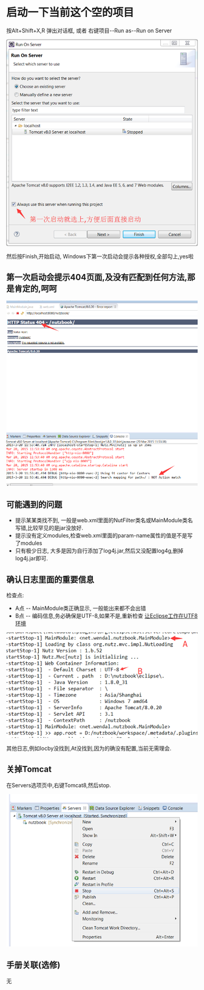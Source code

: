 # 启动一下当前这个空的项目

按Alt+Shift+X,R 弹出对话框, 或者 右键项目--Run as--Run on Server

![启动空项目](images/start_emtry_webapp.png)

然后按Finish,开始启动, Windows下第一次启动会提示各种授权,全部勾上,yes啦

## 第一次启动会提示404页面,及没有匹配到任何方法,那是肯定的,呵呵

![启动完成后的截图](images/start_emtry_webapp_2.png)

## 可能遇到的问题

* 提示某某类找不到, 一般是web.xml里面的NutFilter类名或MainModule类名写错,比较罕见的是jar没放好.
* 提示没有定义modules,检查web.xml里面的param-name属性的值是不是写了modules
* 只有极少日志, 大多是因为自行添加了log4j.jar,然后又没配置log4g,删掉log4j.jar即可.


## 确认日志里面的重要信息

检查点:

* A点 -- MainModule类正确显示, 一般能出来都不会出错
* B点 -- 编码信息,务必确保是UTF-8,如果不是,重新检查 [让Eclipse工作在UTF8环境](../prepare/eclipse_utf8.md)

![检查点](images/start_emtry_webapp_3.png)

其他日志,例如Iocby没找到,At没找到,因为的确没有配置,当前无需理会.

## 关掉Tomcat

在Servers选项页中,右键Tomcat8,然后stop.

![关掉Tomcat](images/start_emtry_webapp_4.png)

## 手册关联(选修)

无